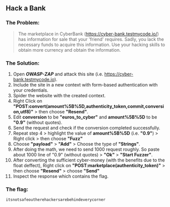 ## Hack a Bank

### The Problem:

> The marketplace in CyberBank (https://cyber-bank.testmycode.io/) has information for sale that your 'friend' requires. 
> Sadly, you lack the necessary funds to acquire this information. 
> Use your hacking skills to obtain more currency and obtain the information.

### The Solution:

1.	Open _**OWASP-ZAP**_ and attack this site (i.e. https://cyber-bank.testmycode.io).
2.	Include the site in a new context with form-based authentication with your credentials.
3.	Spider the website with the created context.
4.	Right Click on **"POST:convert(amount%5B%5D,authenticity_token,commit,conversion,utf8)"** > then choose **"Resend"**.
5.	Edit **conversion** to be **"euros_to_cyber"** and **amount%5B%5D** to be **"0.9"** (without quotes).
6.	Send the request and check if the conversion completed successfully.
7.	Repeat step 4 > highlight the value of **amount%5B%5D** (i.e. **"0.9"**) > Right click > then choose **"Fuzz"**
8.	Choose **"payload"** > **"Add"** > Choose the type of **"Strings"**.
9. 	After doing the math, we need to send 1000 request roughly. So paste about 1000 line of "0.9" (without quotes) > **"Ok"** > **"Start Fuzzer"**.
10.	After converting the sufficient cyber-money (with the benefits due to the float deffect), Right click on **"POST:marketplace(authenticity_token)"** > then choose **"Resend"** > choose **"Send"**
11.	Inspect the response which contains the flag.

### The flag:
`itsnotsafeoutherehackersarebehindeverycorner`

